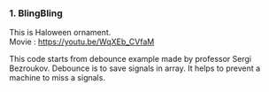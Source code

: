 ### 1. BlingBling

This is Haloween ornament.  
Movie : https://youtu.be/WqXEb_CVfaM  

This code starts from debounce example made by professor Sergi Bezroukov.
Debounce is to save signals in array. It helps to prevent a machine to miss a signals.

